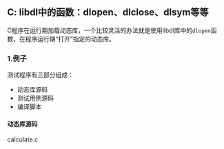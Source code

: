 ## C: libdl中的函数：dlopen、dlclose、dlsym等等

C程序在运行期加载动态库，一个比较灵活的办法就是使用libdl库中的`dlopen`函数，在程序运行期“打开”指定的动态库。

### 1.例子

测试程序有三部分组成：

* 动态库源码
* 测试用例源码
* 编译脚本

#### 动态库源码

calculate.c

```c

```